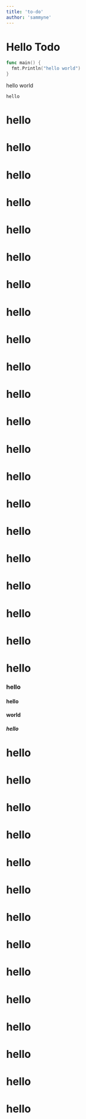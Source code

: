 ```yaml
---
title: 'to-do'
author: 'sammyne'
---
```


# Hello Todo

```go
func main() {
  fmt.Println("hello world")
}
```

hello world

`hello`

# hello

# hello

# hello

# hello

# hello

# hello

# hello

# hello

# hello

# hello

# hello

# hello

# hello

# hello

# hello

# hello

# hello

# hello

# hello

# hello

# hello

### hello

#### hello

#### world

##### hello

# hello

# hello

# hello

# hello

# hello

# hello

# hello

# hello

# hello

# hello

# hello

# hello

# hello

# hello
